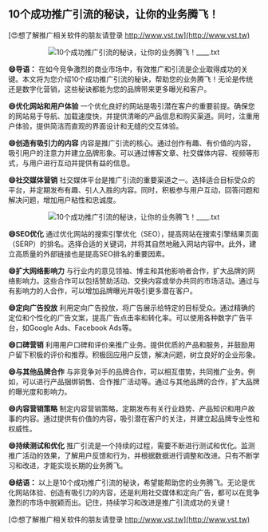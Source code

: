 ## **10个成功推广引流的秘诀，让你的业务腾飞！**

[😍想了解推广相关软件的朋友请登录 http://www.vst.tw](http://www.vst.tw)

 <center><img src="https://vst.tw/MP4/tuiguang/png/7.png" alt="10个成功推广引流的秘诀，让你的业务腾飞！____.txt"></center>

**😄导语：**
在如今竞争激烈的商业市场中，有效推广和引流是企业取得成功的关键。本文将为您介绍10个成功推广引流的秘诀，帮助您的业务腾飞！无论是传统还是数字化营销，这些秘诀都能为您的品牌带来更多曝光和客户。

**😄优化网站和用户体验**
一个优化良好的网站是吸引潜在客户的重要前提。确保您的网站易于导航、加载速度快，并提供清晰的产品信息和购买渠道。同时，注重用户体验，提供简洁而直观的界面设计和无缝的交互体验。

**😄创造有吸引力的内容**
内容是推广引流的核心。通过创作有趣、有价值的内容，吸引用户的注意力并建立品牌形象。可以通过博客文章、社交媒体内容、视频等形式，与用户进行互动并提供有益的信息。

**😄社交媒体营销**
社交媒体平台是推广引流的重要渠道之一。选择适合目标受众的平台，并定期发布有趣、引人入胜的内容。同时，积极参与用户互动，回答问题和解决问题，增加用户粘性和忠诚度。

 <center><img src="https://vst.tw/MP4/tuiguang/png/3.png" alt="10个成功推广引流的秘诀，让你的业务腾飞！____.txt"></center>

**😄SEO优化**
通过优化网站的搜索引擎优化（SEO），提高网站在搜索引擎结果页面（SERP）的排名。选择合适的关键词，并将其自然地融入网站内容中。此外，建立高质量的外部链接也是提高SEO排名的重要因素。

**😄扩大网络影响力**
与行业内的意见领袖、博主和其他影响者合作，扩大品牌的网络影响力。这些合作可以包括赞助活动、交换内容或举办共同的市场活动。通过与有影响力的人合作，可以增加品牌曝光并吸引更多潜在客户。

**😄定向广告投放**
利用定向广告投放，将广告展示给特定的目标受众。通过精确的定位和个性化的广告文案，提高广告点击率和转化率。可以使用各种数字广告平台，如Google Ads、Facebook Ads等。

**😄口碑营销**
利用用户口碑和评价来推广业务。提供优质的产品和服务，并鼓励用户留下积极的评价和推荐。积极回应用户反馈，解决问题，树立良好的企业形象。

**😄与其他品牌合作**
与非竞争对手的品牌合作，可以相互借势，共同推广业务。例如，可以进行产品捆绑销售、合作推广活动等。通过与其他品牌的合作，扩大品牌的曝光度和影响力。

**😄内容营销策略**
制定内容营销策略，定期发布有关行业趋势、产品知识和用户故事的内容。通过提供有价值的内容，吸引潜在客户的关注，并建立起品牌专业性和权威性。

**😄持续测试和优化**
推广引流是一个持续的过程，需要不断进行测试和优化。监测推广活动的效果，了解用户反馈和行为，并根据数据进行调整和改进。只有不断学习和改进，才能实现长期的业务腾飞。

**😄结语：**
以上是10个成功推广引流的秘诀，希望能帮助您的业务腾飞。无论是优化网站体验、创造有吸引力的内容，还是利用社交媒体和定向广告，都可以在竞争激烈的市场中脱颖而出。记住，持续学习和改进是推广引流成功的关键！

[😍想了解推广相关软件的朋友请登录 http://www.vst.tw](http://www.vst.tw)



